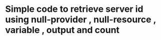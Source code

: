 # Simple code to retrieve server id using null-provider , null-resource , variable , output and count 
